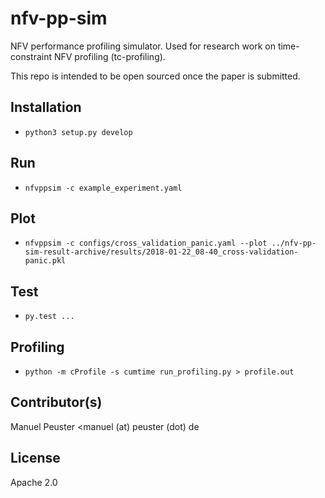 # nfv-pp-sim

NFV performance profiling simulator. Used for research work on time-constraint NFV profiling (tc-profiling).

This repo is intended to be open sourced once the paper is submitted.

## Installation

* `python3 setup.py develop`

## Run

* `nfvppsim -c example_experiment.yaml`

## Plot

* `nfvppsim -c configs/cross_validation_panic.yaml --plot ../nfv-pp-sim-result-archive/results/2018-01-22_08-40_cross-validation-panic.pkl`

## Test

* `py.test ...`

## Profiling

* `python -m cProfile -s cumtime run_profiling.py > profile.out`


## Contributor(s)

Manuel Peuster <manuel (at) peuster (dot) de

## License

Apache 2.0
